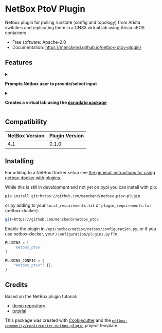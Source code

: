 # NetBox PtoV Plugin

Netbox plugin for pulling runstate (config and topology) from Arista switches and replicating them in a GNS3 virtual lab using Arista cEOS containers

* Free software: Apache-2.0
* Documentation: https://menckend.github.io/netbox-ptov-plugin/


## Features

<details><summary>

**Prompts Netbox user to provide/select input**

</summary>

* One or more Arista switches from Netbox's device table
* Arista EOS credentials
* An existing GNS3 server (v2.x)
* A project name to use on the GNS3 server

</details>


<details><summary>

**Creates a virtual lab using the [dcnodatg package](https://menckend.github.io/dcnodatg)**

</summary>

* Collects configuration and LLDP neighbor details (using Arista eAPI) of the switches specified by the user
* Performs cEOS-lab compatibilty scrubbing on each of the collected configurations
  * Removes logging, AAA, ASIC-only, etc... configuration elements
  * Translates EOS interface names to cEOS interface names
  * Implements an event-driven configuration section that forces the cEOS container to use the same system MAC address as the physical switch
    * Enabling successful mLAG configuration between cEOS instances
  * Etc...
* Iterates through LLDP neighbor information to create a list of physical links between the polled switches
* Creates a new project on the GNS3 server (using the GNS3 API)
* Extracts the existing Docker configuration templates from the GNS3 server (using GNS3 API)
* Identifies the GNS3 device templates for the Arista cEOS versions that match each switch's EOS version
* Instantiates a GNS3 node in the new project for each switch (using GNS3 API)
* Pushes the cEOS-ready version of each switch's startup config to the corresponding Docker container on the GNS3 server (using the Docker API exposed by containerd on the GNS3 server)
* Creates links between the cEOS nodes on the GNS3 project that correspond to the discovered links between the physical switches

</details>

## Compatibility

| NetBox Version | Plugin Version |
|----------------|----------------|
|     4.1        |      0.1.0     |

## Installing

For adding to a NetBox Docker setup see
[the general instructions for using netbox-docker with plugins](https://github.com/netbox-community/netbox-docker/wiki/Using-Netbox-Plugins).

While this is still in development and not yet on pypi you can install with pip:

```bash
pip install git+https://github.com/menckend/netbox-ptov-plugin
```

or by adding to your `local_requirements.txt` or `plugin_requirements.txt` (netbox-docker):

```bash
git+https://github.com/menckend/netbox_ptov
```

Enable the plugin in `/opt/netbox/netbox/netbox/configuration.py`,
 or if you use netbox-docker, your `/configuration/plugins.py` file :

```python
PLUGINS = [
    'netbox_ptov'
]

PLUGINS_CONFIG = {
    "netbox_ptov": {},
}
```

## Credits

Based on the NetBox plugin tutorial:

- [demo repository](https://github.com/netbox-community/netbox-plugin-demo)
- [tutorial](https://github.com/netbox-community/netbox-plugin-tutorial)

This package was created with [Cookiecutter](https://github.com/audreyr/cookiecutter) and the [`netbox-community/cookiecutter-netbox-plugin`](https://github.com/netbox-community/cookiecutter-netbox-plugin) project template.
